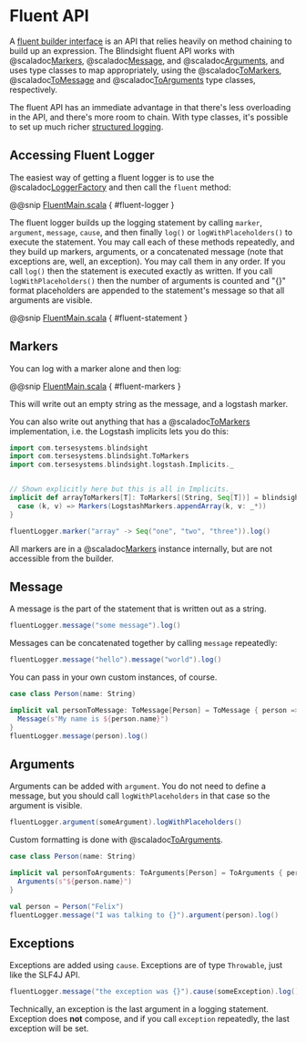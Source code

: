 # Fluent API

A [fluent builder interface](https://www.martinfowler.com/bliki/FluentInterface.html) is an API that relies heavily on method chaining to build up an expression.  The Blindsight fluent API works with @scaladoc[Markers](com.tersesystems.blindsight.api.Markers), @scaladoc[Message](com.tersesystems.blindsight.api.Message), and @scaladoc[Arguments](com.tersesystems.blindsight.api.Arguments), and uses type classes to map appropriately, using the @scaladoc[ToMarkers](com.tersesystems.blindsight.api.ToMarkers), @scaladoc[ToMessage](com.tersesystems.blindsight.api.ToMessage) and @scaladoc[ToArguments](com.tersesystems.blindsight.api.ToArguments) type classes, respectively. 

The fluent API has an immediate advantage in that there's less overloading in the API, and there's more room to chain.  With type classes, it's possible to set up much richer [structured logging](https://tersesystems.com/blog/2020/03/10/a-taxonomy-of-logging/).

## Accessing Fluent Logger

The easiest way of getting a fluent logger is to use the @scaladoc[LoggerFactory](com.tersesystems.blindsight.LoggerFactory) and then call the `fluent` method:
 
@@snip [FluentMain.scala](../../../test/scala/example/fluent/FluentMain.scala) { #fluent-logger }
 
The fluent logger builds up the logging statement by calling `marker`, `argument`, `message`, `cause`, and then finally `log()` or `logWithPlaceholders()` to execute the statement.  You may call each of these methods repeatedly, and they build up markers, arguments, or a concatenated message (note that exceptions are, well, an exception).  You may call them in any order.  If you call `log()` then the statement is executed exactly as written.  If you call `logWithPlaceholders()` then the number of arguments is counted and "{}" format placeholders are appended to the statement's message so that all arguments are visible.

@@snip [FluentMain.scala](../../../test/scala/example/fluent/FluentMain.scala) { #fluent-statement }

## Markers

You can log with a marker alone and then log:

@@snip [FluentMain.scala](../../../test/scala/example/fluent/FluentMain.scala) { #fluent-markers }

This will write out an empty string as the message, and a logstash marker.

You can also write out anything that has a  @scaladoc[ToMarkers](com.tersesystems.blindsight.api.ToMarkers) implementation, i.e. the Logstash implicits lets you do this:

```scala
import com.tersesystems.blindsight
import com.tersesystems.blindsight.ToMarkers
import com.tersesystems.blindsight.logstash.Implicits._


// Shown explicitly here but this is all in Implicits._
implicit def arrayToMarkers[T]: ToMarkers[(String, Seq[T])] = blindsight.ToMarkers {
  case (k, v) => Markers(LogstashMarkers.appendArray(k, v: _*))
}

fluentLogger.marker("array" -> Seq("one", "two", "three")).log()
```

All markers are in a @scaladoc[Markers](com.tersesystems.blindsight.api.Markers) instance internally, but are not accessible from the builder.

## Message

A message is the part of the statement that is written out as a string.  

```scala
fluentLogger.message("some message").log()
```

Messages can be concatenated together by calling `message` repeatedly:

```scala
fluentLogger.message("hello").message("world").log()
```

You can pass in your own custom instances, of course.

```scala
case class Person(name: String)

implicit val personToMessage: ToMessage[Person] = ToMessage { person =>
  Message(s"My name is ${person.name}")
}
fluentLogger.message(person).log()
```

## Arguments

Arguments can be added with `argument`.  You do not need to define a message, but you should call `logWithPlaceholders` in that case so the argument is visible.

```scala
fluentLogger.argument(someArgument).logWithPlaceholders()
```

Custom formatting is done with @scaladoc[ToArguments](com.tersesystems.blindsight.api.ToArguments).

```scala
case class Person(name: String)

implicit val personToArguments: ToArguments[Person] = ToArguments { person =>
  Arguments(s"${person.name}")
}

val person = Person("Felix")
fluentLogger.message("I was talking to {}").argument(person).log()
```

## Exceptions

Exceptions are added using `cause`.  Exceptions are of type `Throwable`, just like the SLF4J API.

```scala
fluentLogger.message("the exception was {}").cause(someException).log()
```

Technically, an exception is the last argument in a logging statement.  Exception does **not** compose, and if you call `exception` repeatedly, the last exception will be set.  